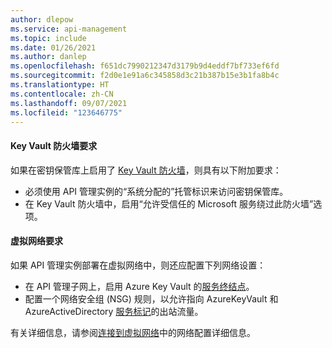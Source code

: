 ```yaml
---
author: dlepow
ms.service: api-management
ms.topic: include
ms.date: 01/26/2021
ms.author: danlep
ms.openlocfilehash: f651dc7990212347d3179b9d4eddf7bf733ef6fd
ms.sourcegitcommit: f2d0e1e91a6c345858d3c21b387b15e3b1fa8b4c
ms.translationtype: HT
ms.contentlocale: zh-CN
ms.lasthandoff: 09/07/2021
ms.locfileid: "123646775"
---
```

#### <a name="requirements-for-key-vault-firewall"></a>Key Vault 防火墙要求

如果在密钥保管库上启用了 [Key Vault 防火墙](../articles/key-vault/general/network-security.md)，则具有以下附加要求：

* 必须使用 API 管理实例的“系统分配的”托管标识来访问密钥保管库。
* 在 Key Vault 防火墙中，启用“允许受信任的 Microsoft 服务绕过此防火墙”选项。

#### <a name="virtual-network-requirements"></a>虚拟网络要求

如果 API 管理实例部署在虚拟网络中，则还应配置下列网络设置：

* 在 API 管理子网上，启用 Azure Key Vault 的[服务终结点](../articles/key-vault/general/overview-vnet-service-endpoints.md)。
* 配置一个网络安全组 (NSG) 规则，以允许指向 AzureKeyVault 和 AzureActiveDirectory [服务标记](../articles/virtual-network/service-tags-overview.md)的出站流量。 

有关详细信息，请参阅[连接到虚拟网络](../articles/api-management/api-management-using-with-vnet.md#network-configuration)中的网络配置详细信息。